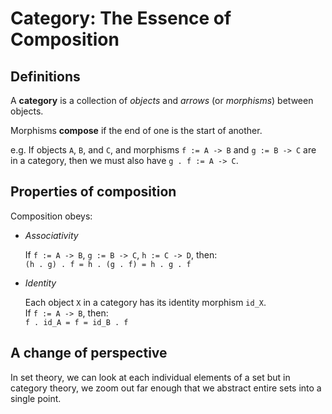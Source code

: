 # Category: The Essence of Composition

## Definitions

A **category** is a collection of *objects* and *arrows* (or *morphisms*) between objects.

Morphisms **compose** if the end of one is the start of another.

e.g. If objects `A`, `B`, and `C`, and morphisms `f := A -> B` and `g := B -> C` are in a category, then we must also have `g . f := A -> C`.

## Properties of composition

Composition obeys:

-   *Associativity*

    If `f := A -> B`, `g := B -> C`, `h := C -> D`, then:<br>
    `(h . g) . f = h . (g . f) = h . g . f`

-   *Identity*

    Each object `X` in a category has its identity morphism `id_X`.<br>
    If `f := A -> B`, then:<br>
    `f . id_A = f = id_B . f`

## A change of perspective

In set theory, we can look at each individual elements of a set but in category theory, we zoom out far enough that we abstract entire sets into a single point.